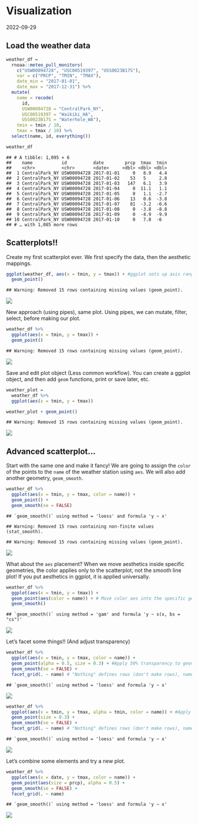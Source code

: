 Visualization
================
2022-09-29

## Load the weather data

``` r
weather_df = 
  rnoaa::meteo_pull_monitors(
    c("USW00094728", "USC00519397", "USS0023B17S"),
    var = c("PRCP", "TMIN", "TMAX"), 
    date_min = "2017-01-01",
    date_max = "2017-12-31") %>%
  mutate(
    name = recode(
      id, 
      USW00094728 = "CentralPark_NY", 
      USC00519397 = "Waikiki_HA",
      USS0023B17S = "Waterhole_WA"),
    tmin = tmin / 10,
    tmax = tmax / 10) %>%
  select(name, id, everything())

weather_df
```

    ## # A tibble: 1,095 × 6
    ##    name           id          date        prcp  tmax  tmin
    ##    <chr>          <chr>       <date>     <dbl> <dbl> <dbl>
    ##  1 CentralPark_NY USW00094728 2017-01-01     0   8.9   4.4
    ##  2 CentralPark_NY USW00094728 2017-01-02    53   5     2.8
    ##  3 CentralPark_NY USW00094728 2017-01-03   147   6.1   3.9
    ##  4 CentralPark_NY USW00094728 2017-01-04     0  11.1   1.1
    ##  5 CentralPark_NY USW00094728 2017-01-05     0   1.1  -2.7
    ##  6 CentralPark_NY USW00094728 2017-01-06    13   0.6  -3.8
    ##  7 CentralPark_NY USW00094728 2017-01-07    81  -3.2  -6.6
    ##  8 CentralPark_NY USW00094728 2017-01-08     0  -3.8  -8.8
    ##  9 CentralPark_NY USW00094728 2017-01-09     0  -4.9  -9.9
    ## 10 CentralPark_NY USW00094728 2017-01-10     0   7.8  -6  
    ## # … with 1,085 more rows

## Scatterplots!!

Create my first scatterplot ever. We first specify the data, then the
aesthetic mappings.

``` r
ggplot(weather_df, aes(x = tmin, y = tmax)) + #ggplot sets up axis ranges based on aes()
  geom_point()
```

    ## Warning: Removed 15 rows containing missing values (geom_point).

![](viz_i_files/figure-gfm/scatterplot-1.png)<!-- -->

New approach (using pipes), same plot. Using pipes, we can mutate,
filter, select, before making our plot.

``` r
weather_df %>% 
  ggplot(aes(x = tmin, y = tmax)) + 
  geom_point()
```

    ## Warning: Removed 15 rows containing missing values (geom_point).

![](viz_i_files/figure-gfm/pipeplot-1.png)<!-- -->

Save and edit plot object (Less common workflow). You can create a
ggplot object, and then add `geom` functions, print or save later, etc.

``` r
weather_plot = 
  weather_df %>% 
  ggplot(aes(x = tmin, y = tmax))

weather_plot + geom_point()
```

    ## Warning: Removed 15 rows containing missing values (geom_point).

![](viz_i_files/figure-gfm/plotobject-1.png)<!-- -->

## Advanced scatterplot…

Start with the same one and make it fancy! We are going to assign the
`color` of the points to the `name` of the weather station using `aes`.
We will also add another geometry, `geom_smooth`.

``` r
weather_df %>% 
  ggplot(aes(x = tmin, y = tmax, color = name)) + 
  geom_point() + 
  geom_smooth(se = FALSE)
```

    ## `geom_smooth()` using method = 'loess' and formula 'y ~ x'

    ## Warning: Removed 15 rows containing non-finite values (stat_smooth).

    ## Warning: Removed 15 rows containing missing values (geom_point).

![](viz_i_files/figure-gfm/advanced-1.png)<!-- -->

What about the `aes` placement? When we move aesthetics inside specific
geometries, the color applies only to the scatterplot, not the smooth
line plot! If you put aesthetics in ggplot, it is applied universally.

``` r
weather_df %>% 
  ggplot(aes(x = tmin, y = tmax)) + 
  geom_point(aes(color = name)) + # Move color aes into the specific geometry (points)
  geom_smooth()
```

    ## `geom_smooth()` using method = 'gam' and formula 'y ~ s(x, bs = "cs")'

![](viz_i_files/figure-gfm/aes-1.png)<!-- -->

Let’s facet some things!! (And adjust transparency)

``` r
weather_df %>% 
  ggplot(aes(x = tmin, y = tmax, color = name)) + 
  geom_point(alpha = 0.5, size = 0.3) + #Apply 50% transparency to geom_point
  geom_smooth(se = FALSE) + 
  facet_grid(. ~ name) # "Nothing" defines rows (don't make rows), name defines columns
```

    ## `geom_smooth()` using method = 'loess' and formula 'y ~ x'

![](viz_i_files/figure-gfm/facet-1.png)<!-- -->

``` r
weather_df %>% 
  ggplot(aes(x = tmin, y = tmax, alpha = tmin, color = name)) + #Apply transparency according to tmin
  geom_point(size = 0.3) + 
  geom_smooth(se = FALSE) + 
  facet_grid(. ~ name) # "Nothing" defines rows (don't make rows), name defines columns
```

    ## `geom_smooth()` using method = 'loess' and formula 'y ~ x'

![](viz_i_files/figure-gfm/facet-2.png)<!-- -->

Let’s combine some elements and try a new plot.

``` r
weather_df %>% 
  ggplot(aes(x = date, y = tmax, color = name)) + 
  geom_point(aes(size = prcp), alpha = 0.5) + 
  geom_smooth(se = FALSE) + 
  facet_grid(. ~ name)
```

    ## `geom_smooth()` using method = 'loess' and formula 'y ~ x'

![](viz_i_files/figure-gfm/unnamed-chunk-2-1.png)<!-- -->
